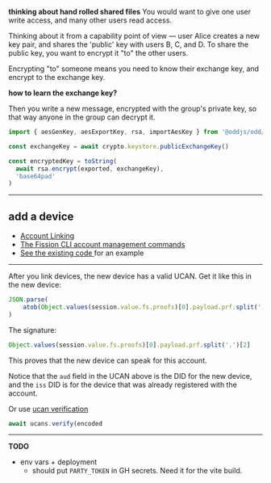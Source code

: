 __thinking about hand rolled shared files__
You would want to give one user write access, and many other users read access. 

Thinking about it from a capability point of view — user Alice creates a new key pair, and shares the 'public' key with users B, C, and D. To share the public key, you want to encrypt it "to" the other users.

Encrypting "to" someone means you need to know their exchange key, and encrypt to the exchange key.

**how to learn the exchange key?**

Then you write a new message, encrypted with the group's private key, so that way anyone in the group can decrypt it. 

```ts
import { aesGenKey, aesExportKey, rsa, importAesKey } from '@oddjs/odd/components/crypto/implementation/browser'

const exchangeKey = await crypto.keystore.publicExchangeKey()

const encryptedKey = toString(
  await rsa.encrypt(exported, exchangeKey),
  'base64pad'
)
```

-------------------------

## add a device

* [Account Linking](https://guide.fission.codes/accounts/account-signup/account-linking)
* [The Fission CLI account management commands](https://guide.fission.codes/developers/cli/managing-your-account#linking-an-existing-user)
* [See the existing code ](https://github.com/nichoth/real-hermes/blob/main/src/pages/link.tsx) for an example 

------------

After you link devices, the new device has a valid UCAN. Get it like this in the new device:

```js
JSON.parse(
    atob(Object.values(session.value.fs.proofs)[0].payload.prf.split('.')[1])
)
```

The signature:
```js
Object.values(session.value.fs.proofs)[0].payload.prf.split('.')[2]
```

This proves that the new device can speak for this account.

Notice that the `aud` field in the UCAN above is the DID for the new device, and the `iss` DID is for the device that was already registered with the account.

Or use [ucan verification](https://github.com/ucan-wg/ts-ucan#verifying-ucan-invocations)

```js
await ucans.verify(encoded
```


---------------------------------------------------------

__TODO__

* env vars + deployment
  - should put `PARTY_TOKEN` in GH secrets. Need it for the vite build.
